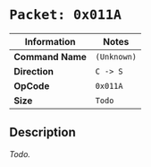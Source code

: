 # `Packet: 0x011A`

| Information               | Notes |
|---                        |---    |
| **Command Name**          | `(Unknown)` |
| **Direction**             | `C -> S` |
| **OpCode**                | `0x011A` |
| **Size**                  | `Todo` |

## Description

_Todo._